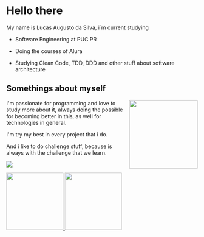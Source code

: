 # Hello there
<div>
  <p> My name is Lucas Augusto da Silva, i`m current studying </p>
  <ul>
    <li><p>Software Engineering at PUC PR</p></li>
    <li><p>Doing the courses of Alura</p></li>
    <li><p>Studying Clean Code, TDD, DDD and other stuff about software architecture</p></li>
  </ul>
</div>

<div>
  <h2>Somethings about myself</h2>

  <img align="right" width="180" src="https://i.pinimg.com/originals/a0/d5/81/a0d581666d26dd9c66bf8ed395cba948.gif">

  <p>I'm passionate for programming and love to study more about it, always doing the possible for becoming better in this, as well for technologies in general.</p>
  <p>I'm try my best in every project that i do.</p>
  <p>And i like to do challenge stuff, because is always with the challenge that we learn.</p>
  <p><a href="https://www.linkedin.com/in/lucas-augusto-silva-6a12aa135/"><img src="https://img.shields.io/badge/Linkedin-LucasAuSilva-blue"></a> </p>
</div>

<div>
  <a href="https://github.com/LucasAuSilva">
  <img height="150em" src="https://github-readme-stats.vercel.app/api?username=LucasAuSilva&count_private=true&show_icons=true&hide=prs,contribs&include_all_commits=true&theme=tokyonight">
  <img height="150em" src="https://github-readme-stats.vercel.app/api/top-langs/?username=LucasAuSilva&layout=compact&langs_count=8&theme=tokyonight">
</div> 
